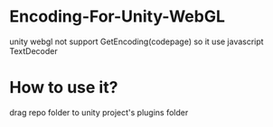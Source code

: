 # Encoding-For-Unity-WebGL
unity webgl not support GetEncoding(codepage) so it use javascript TextDecoder

# How to use it?
drag repo folder to unity project's plugins folder
